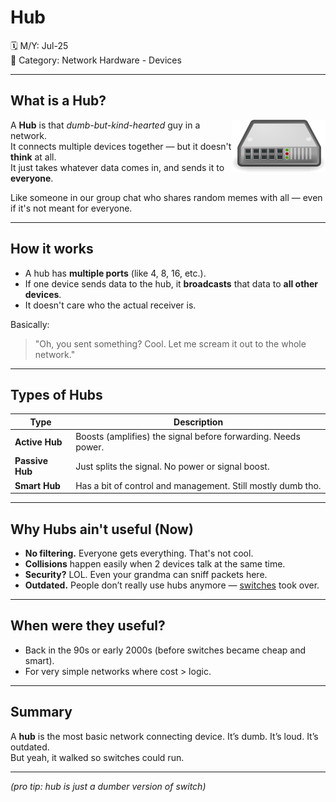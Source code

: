 # Hub

🗓️ M/Y: Jul-25  
📂 Category: Network Hardware - Devices

---

## What is a Hub?

<img align="right" src="images/hub.png" width="150px" alt="hub" />

A **Hub** is that *dumb-but-kind-hearted* guy in a network.  
It connects multiple devices together — but it doesn't **think** at all.  
It just takes whatever data comes in, and sends it to **everyone**.

Like someone in our group chat who shares random memes with all — even if it's not meant for everyone.

---

## How it works

- A hub has **multiple ports** (like 4, 8, 16, etc.).
- If one device sends data to the hub, it **broadcasts** that data to **all other devices**.
- It doesn't care who the actual receiver is.

Basically:  
> "Oh, you sent something? Cool. Let me scream it out to the whole network."

---

##  Types of Hubs

| Type            | Description |
|-----------------|-------------|
| **Active Hub**  | Boosts (amplifies) the signal before forwarding. Needs power. |
| **Passive Hub** | Just splits the signal. No power or signal boost. |
| **Smart Hub**   | Has a bit of control and management. Still mostly dumb tho. |

---

## Why Hubs ain't useful (Now)

- **No filtering.** Everyone gets everything. That's not cool.
- **Collisions** happen easily when 2 devices talk at the same time.
- **Security?** LOL. Even your grandma can sniff packets here.
- **Outdated.** People don’t really use hubs anymore — [switches](https://github.com/orze4r/Networking-Journey/blob/main/3.%20Network%20Hardware%20%26%20Topologies/3.1%20-%20Devices/3.1.3%20-%20Switch.md) took over.

---

## When were they useful?

- Back in the 90s or early 2000s (before switches became cheap and smart).
- For very simple networks where cost > logic.

---

## Summary

A **hub** is the most basic network connecting device. It’s dumb. It’s loud. It’s outdated.  
But yeah, it walked so switches could run.

---

*(pro tip: hub is just a dumber version of switch)*
